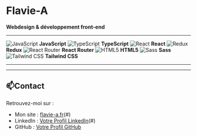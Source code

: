 <!--
**Flavie-A/flavie-a** is a ✨ _special_ ✨ repository because its `README.md` (this file) appears on your GitHub profile.

Here are some ideas to get you started:

- 🔭 I’m currently working on ...
- 🌱 I’m currently learning ...
- 👯 I’m looking to collaborate on ...
- 🤔 I’m looking for help with ...
- 💬 Ask me about ...
- 📫 How to reach me: ...
- 😄 Pronouns: ...
- ⚡ Fun fact: ...
-->
# Flavie-A

**Webdesign & développement front-end**

---

![JavaScript](https://cdn.jsdelivr.net/npm/programming-languages-logos/src/javascript/javascript.png) **JavaScript**
![TypeScript](https://cdn.jsdelivr.net/npm/programming-languages-logos/src/typescript/typescript.png) **TypeScript**
![React](https://cdn.jsdelivr.net/npm/programming-languages-logos/src/react/react.png) **React**
![Redux](https://cdn.jsdelivr.net/npm/programming-languages-logos/src/redux/redux.png) **Redux**
![React Router](https://cdn.jsdelivr.net/npm/programming-languages-logos/src/reactrouter/reactrouter.png) **React Router**
![HTML5](https://cdn.jsdelivr.net/npm/programming-languages-logos/src/html/html.png) **HTML5**
![Sass](https://cdn.jsdelivr.net/npm/programming-languages-logos/src/sass/sass.png) **Sass**
![Tailwind CSS](https://cdn.jsdelivr.net/npm/programming-languages-logos/src/tailwindcss/tailwindcss.png) **Tailwind CSS**

---
<!--
## Quelques projets

- **Projet 1** : Description du projet. [Lien vers le projet](#)
- **Projet 2** : Description du projet. [Lien vers le projet](#)
-->
---

## 📫Contact

Retrouvez-moi sur :

- Mon site : [flavie-a.fr](https://flavie-a.fr)(#)
- LinkedIn : [Votre Profil LinkedIn](https://cdn.jsdelivr.net/npm/programming-languages-logos/src/tailwindcss/tailwindcss.png)(#)
- GitHub : [Votre Profil GitHub](#)
